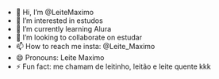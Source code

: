 - 👋 Hi, I’m @LeiteMaximo
- 👀 I’m interested in estudos
- 🌱 I’m currently learning Alura
- 💞️ I’m looking to collaborate on estudar
- 📫 How to reach me insta: @Leite_Maximo
- 😄 Pronouns: Leite Maximo
- ⚡ Fun fact: me chamam de leitinho, leitão e leite quente kkk

<!---
LeiteMaximo/LeiteMaximo is a ✨ special ✨ repository because its `README.md` (this file) appears on your GitHub profile.
You can click the Preview link to take a look at your changes.
--->
